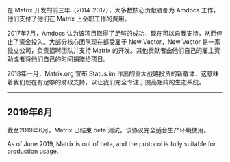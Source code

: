 在 Matrix 开发的前三年（2014-2017），大多数核心贡献者都为 Amdocs 工作，他们支付了他们在 Matrix 上全职工作的费用。

2017年7月，Amdocs 认为该项目取得了足够的成功，现在可以自我支持，从而停止了资金投入。大部分核心团队现在都受雇于 New Vector，New Vector 是一家独立公司，负责招聘团队并支持 Matrix 的开发。其他贡献者由他们自己的雇主资助或者将他们自己的时间捐赠给项目。

2018年一月，Matrix.org 宣布 Status.im 作出的重大战略投资的新载体，这意味着我们现在有足够的财政支持，以让我们完全专注于提高矩阵的生态系统。

---

## 2019年6月

截至2019年6月，Matrix 已结束 beta 测试，该协议完全适合生产环境使用。

As of June 2019, Matrix is out of beta, and the protocol is fully suitable for production usage.

## 
